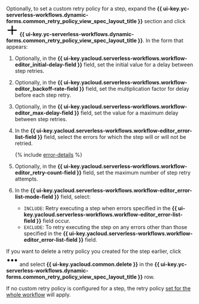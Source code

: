 Optionally, to set a custom retry policy for a step, expand the **{{ ui-key.yc-serverless-workflows.dynamic-forms.common_retry_policy_view_spec_layout_title }}** section and click ![plus](../../../_assets/console-icons/plus.svg) **{{ ui-key.yc-serverless-workflows.dynamic-forms.common_retry_policy_view_spec_layout_title }}**. In the form that appears:

1. Optionally, in the **{{ ui-key.yacloud.serverless-workflows.workflow-editor_initial-delay-field }}** field, set the initial value for a delay between step retries.
1. Optionally, in the **{{ ui-key.yacloud.serverless-workflows.workflow-editor_backoff-rate-field }}** field, set the multiplication factor for delay before each step retry.
1. Optionally, in the **{{ ui-key.yacloud.serverless-workflows.workflow-editor_max-delay-field }}** field, set the value for a maximum delay between step retries.
1. In the **{{ ui-key.yacloud.serverless-workflows.workflow-editor_error-list-field }}** field, select the errors for which the step will or will not be retried.

    {% include [error-details](./error-details.md) %}
1. Optionally, in the **{{ ui-key.yacloud.serverless-workflows.workflow-editor_retry-count-field }}** field, set the maximum number of step retry attempts.
1. In the **{{ ui-key.yacloud.serverless-workflows.workflow-editor_error-list-mode-field }}** field, select:

    * `INCLUDE`: Retry executing a step when errors specified in the **{{ ui-key.yacloud.serverless-workflows.workflow-editor_error-list-field }}** field occur.
    * `EXCLUDE`: To retry executing the step on any errors other than those specified in the **{{ ui-key.yacloud.serverless-workflows.workflow-editor_error-list-field }}** field.

If you want to delete a retry policy you created for the step earlier, click ![ellipsis](../../../_assets/console-icons/ellipsis.svg) and select **{{ ui-key.yacloud.common.delete }}** in the **{{ ui-key.yc-serverless-workflows.dynamic-forms.common_retry_policy_view_spec_layout_title }}** row.

If no custom retry policy is configured for a step, the retry policy [set for the whole workflow](../../../serverless-integrations/operations/workflows/constructor/setup-restart-policy.md) will apply.